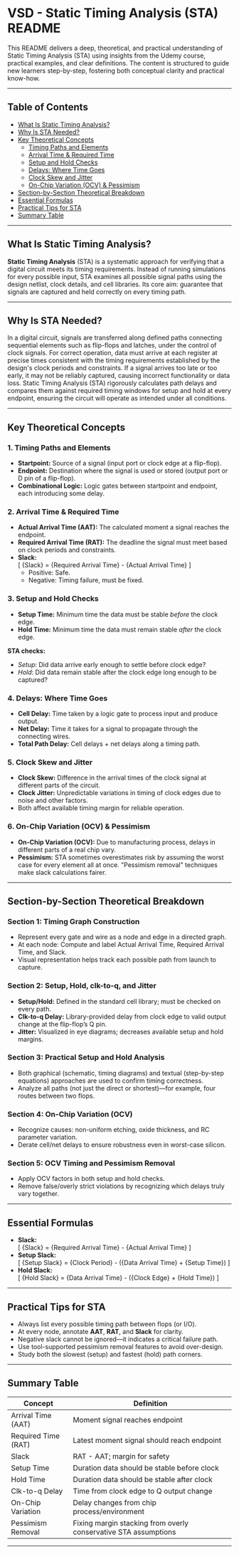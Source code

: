 # VSD - Static Timing Analysis (STA) README

This README delivers a deep, theoretical, and practical understanding of Static Timing Analysis (STA) using insights from the Udemy course, practical examples, and clear definitions. The content is structured to guide new learners step-by-step, fostering both conceptual clarity and practical know-how.

---

## Table of Contents

- [What Is Static Timing Analysis?](#what-is-static-timing-analysis)
- [Why Is STA Needed?](#why-is-sta-needed)
- [Key Theoretical Concepts](#key-theoretical-concepts)
  - [Timing Paths and Elements](#1-timing-paths-and-elements)
  - [Arrival Time & Required Time](#2-arrival-time--required-time)
  - [Setup and Hold Checks](#3-setup-and-hold-checks)
  - [Delays: Where Time Goes](#4-delays-where-time-goes)
  - [Clock Skew and Jitter](#5-clock-skew-and-jitter)
  - [On-Chip Variation (OCV) & Pessimism](#6-on-chip-variation-ocv--pessimism)
- [Section-by-Section Theoretical Breakdown](#section-by-section-theoretical-breakdown)
- [Essential Formulas](#essential-formulas)
- [Practical Tips for STA](#practical-tips-for-sta)
- [Summary Table](#summary-table)
---

## What Is Static Timing Analysis?

**Static Timing Analysis** (STA) is a systematic approach for verifying that a digital circuit meets its timing requirements. Instead of running simulations for every possible input, STA examines all possible signal paths using the design netlist, clock details, and cell libraries. Its core aim: guarantee that signals are captured and held correctly on every timing path.

---

## Why Is STA Needed?

In a digital circuit, signals are transferred along defined paths connecting sequential elements such as flip-flops and latches, under the control of clock signals. For correct operation, data must arrive at each register at precise times consistent with the timing requirements established by the design's clock periods and constraints. If a signal arrives too late or too early, it may not be reliably captured, causing incorrect functionality or data loss. Static Timing Analysis (STA) rigorously calculates path delays and compares them against required timing windows for setup and hold at every endpoint, ensuring the circuit will operate as intended under all conditions.

---

## Key Theoretical Concepts

### 1. Timing Paths and Elements

- **Startpoint:** Source of a signal (input port or clock edge at a flip-flop).
- **Endpoint:** Destination where the signal is used or stored (output port or D pin of a flip-flop).
- **Combinational Logic:** Logic gates between startpoint and endpoint, each introducing some delay.

### 2. Arrival Time & Required Time

- **Actual Arrival Time (AAT):** The calculated moment a signal reaches the endpoint.
- **Required Arrival Time (RAT):** The deadline the signal must meet based on clock periods and constraints.
- **Slack:**  
  \[
  {Slack} = {Required Arrival Time} - {Actual Arrival Time}
  \]
  - Positive: Safe.
  - Negative: Timing failure, must be fixed.

### 3. Setup and Hold Checks

- **Setup Time:** Minimum time the data must be stable *before* the clock edge.
- **Hold Time:** Minimum time the data must remain stable *after* the clock edge.

**STA checks:**
- *Setup*: Did data arrive early enough to settle before clock edge?
- *Hold*: Did data remain stable after the clock edge long enough to be captured?

### 4. Delays: Where Time Goes

- **Cell Delay:** Time taken by a logic gate to process input and produce output.
- **Net Delay:** Time it takes for a signal to propagate through the connecting wires.
- **Total Path Delay:** Cell delays + net delays along a timing path.

### 5. Clock Skew and Jitter

- **Clock Skew:** Difference in the arrival times of the clock signal at different parts of the circuit.
- **Clock Jitter:** Unpredictable variations in timing of clock edges due to noise and other factors.
- Both affect available timing margin for reliable operation.

### 6. On-Chip Variation (OCV) & Pessimism

- **On-Chip Variation (OCV):** Due to manufacturing process, delays in different parts of a real chip vary.
- **Pessimism:** STA sometimes overestimates risk by assuming the worst case for every element all at once. "Pessimism removal" techniques make slack calculations fairer.

---

## Section-by-Section Theoretical Breakdown

### Section 1: Timing Graph Construction

- Represent every gate and wire as a node and edge in a directed graph.
- At each node: Compute and label Actual Arrival Time, Required Arrival Time, and Slack.
- Visual representation helps track each possible path from launch to capture.

### Section 2: Setup, Hold, clk-to-q, and Jitter

- **Setup/Hold:** Defined in the standard cell library; must be checked on every path.
- **Clk-to-q Delay:** Library-provided delay from clock edge to valid output change at the flip-flop’s Q pin.
- **Jitter:** Visualized in eye diagrams; decreases available setup and hold margins.

### Section 3: Practical Setup and Hold Analysis

- Both graphical (schematic, timing diagrams) and textual (step-by-step equations) approaches are used to confirm timing correctness.
- Analyze all paths (not just the direct or shortest)—for example, four routes between two flops.

### Section 4: On-Chip Variation (OCV)

- Recognize causes: non-uniform etching, oxide thickness, and RC parameter variation.
- Derate cell/net delays to ensure robustness even in worst-case silicon.

### Section 5: OCV Timing and Pessimism Removal

- Apply OCV factors in both setup and hold checks.
- Remove false/overly strict violations by recognizing which delays truly vary together.

---

## Essential Formulas

- **Slack:**  
  \[
    {Slack} = {Required Arrival Time} - {Actual Arrival Time}
  \]
- **Setup Slack:**  
  \[
    {Setup Slack} = {Clock Period} - ({Data Arrival Time} + {Setup Time})
  \]
- **Hold Slack:**  
  \[
    {Hold Slack} = {Data Arrival Time} - ({Clock Edge} + {Hold Time})
  \]

---

## Practical Tips for STA

- Always list every possible timing path between flops (or I/O).
- At every node, annotate **AAT**, **RAT**, and **Slack** for clarity.
- Negative slack cannot be ignored—it indicates a critical failure path.
- Use tool-supported pessimism removal features to avoid over-design.
- Study both the slowest (setup) and fastest (hold) path corners.

---

## Summary Table

| Concept             | Definition                                                                             |
|---------------------|----------------------------------------------------------------------------------------|
| Arrival Time (AAT)  | Moment signal reaches endpoint                                                         |
| Required Time (RAT) | Latest moment signal should reach endpoint                                             |
| Slack               | RAT - AAT; margin for safety                                                           |
| Setup Time          | Duration data should be stable before clock                                            |
| Hold Time           | Duration data should be stable after clock                                             |
| Clk-to-q Delay      | Time from clock edge to Q output change                                                |
| On-Chip Variation   | Delay changes from chip process/environment                                            |
| Pessimism Removal   | Fixing margin stacking from overly conservative STA assumptions                        |

---

